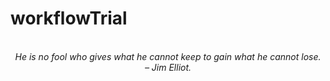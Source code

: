 # workflowTrial
<!-- QUOTE:START -->
<p align="center"><br><i>He is no fool who gives what he cannot keep to gain what he cannot lose.</i><br><i>– Jim Elliot.</i><br></p>
<!-- QUOTE:END -->

